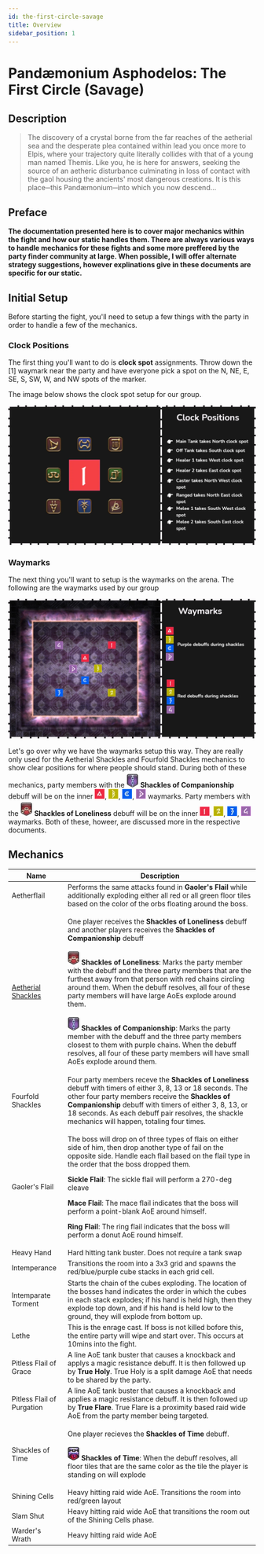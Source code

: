 ```yaml
---
id: the-first-circle-savage
title: Overview
sidebar_position: 1
---
```

# Pandæmonium Asphodelos: The First Circle (Savage)

## Description
> The discovery of a crystal borne from the far reaches of the aetherial sea and the desperate plea contained within lead you once more to Elpis, where your trajectory quite literally collides with that of a young man named Themis. Like you, he is here for answers, seeking the source of an aetheric disturbance culminating in loss of contact with the gaol housing the ancients' most dangerous creations. It is this place─this Pandæmonium─into which you now descend... 

## Preface
**The documentation presented here is to cover major mechanics within the fight and how our static handles them.  There are always various ways to handle mechanics for these fights and some more preffered by the party finder community at large. When possible, I will offer alternate strategy suggestions, however explinations give in these documents are specific for our static.**

## Initial Setup
Before starting the fight, you'll need to setup a few things with the party in order to handle a few of the mechanics. 

### Clock Positions
The first thing you'll want to do is **clock spot** assignments.  Throw down the [1] waymark near the party and have everyone pick a spot on the N, NE, E, SE, S, SW, W, and NW spots of the marker.

The image below shows the clock spot setup for our group.

![Clock Positions](/img/pandaemonium-asphodelos/the-first-circle/clock-positions.webp)

### Waymarks
The next thing you'll want to setup is the waymarks on the arena. The following are the waymarks used by our group

![Waymarks](/img/pandaemonium-asphodelos/the-first-circle/waymarks.webp)

Let's go over why we have the waymarks setup this way.  They are really only used for the Aetherial Shackles and Fourfold Shackles mechanics to show clear positions for where people should stand.  During both of these mechanics, party members with the ![shackles of companionship](/img/icons/debuffs/shackles-of-companionship.webp) **Shackles of Companionship**  debuff will be on the inner ![A](/img/icons/waymarks/a.webp), ![B](/img/icons/waymarks/b.webp), ![C](/img/icons/waymarks/c.webp), ![D](/img/icons/waymarks/d.webp) waymarks.  Party members with the ![shackles of loneliness](/img/icons/debuffs/shackles-of-loneliness.webp) **Shackles of Loneliness**  debuff will be on the inner ![One](/img/icons/waymarks/one.webp), ![Two](/img/icons/waymarks/two.webp), ![Three](/img/icons/waymarks/three.webp), ![Four](/img/icons/waymarks/four.webp) waymarks.  Both of these, howeer, are discussed more in the respective documents. 


## Mechanics

| Name | Description |
|------|-------------|
| Aetherflail | Performs the same attacks found in **Gaoler's Flail** while additionally exploding either all red or all green floor tiles based on the color of the orbs floating around the boss. |
| [Aetherial Shackles](./aetherial-shackles.md) | <p>One player receives the **Shackles of Loneliness**  debuff and another players receives the **Shackles of Companionship** debuff</p> <p>![shackles of loneliness](/img/icons/debuffs/shackles-of-loneliness.webp) **Shackles of Loneliness**: Marks the party member with the debuff and the three party members that are the furthest away from that person with red chains circling around them. When the debuff resolves, all four of these party members will have large AoEs explode around them.</p><p>![shackles of companionship](/img/icons/debuffs/shackles-of-companionship.webp) **Shackles of Companionship**: Marks the party member with the debuff and the three party members closest to them with purple chains. When the debuff resolves, all four of these party members will have small AoEs explode around them.</p> |
| Fourfold Shackles | Four party members receve the **Shackles of Loneliness** debuff with timers of either 3, 8, 13 or 18 seconds.  The other four party members receive the **Shackles of Companionship** debuff with timers of either 3, 8, 13, or 18 seconds.  As each debuff pair resolves, the shackle mechanics will happen, totaling four times.  |
| Gaoler's Flail | <p>The boss will drop on of three types of flais on either side of him, then drop another type of fail on the opposite side. Handle each flail based on the flail type in the order that the boss dropped them.</p><p>**Sickle Flail**: The sickle flail will perform a 270-deg cleave</p><p>**Mace Flail**: The mace flail indicates that the boss will perform a point-blank AoE around himself.</p><p>**Ring Flail**: The ring flail indicates that the boss will perform a donut AoE round himself.</p> |
| Heavy Hand | Hard hitting tank buster. Does not require a tank swap |
| Intemperance | Transitions the room into a 3x3 grid and spawns the red/blue/purple cube stacks in each grid cell.|
| Intemparate Torment | Starts the chain of the cubes exploding.  The location of the bosses hand indicates the order in which the cubes in each stack explodes; if his hand is held high, then they explode top down, and if his hand is held low to the ground, they will explode from bottom up. |
| Lethe | This is the enrage cast.  If boss is not killed bofore this, the entire party will wipe and start over. This occurs at 10mins into the fight. |
| Pitless Flail of Grace | A line AoE tank buster that causes a knockback and applys a magic resistance debuff. It is then followed up by **True Holy**.  True Holy is a split damage AoE that needs to be shared by the party. |
| Pitless Flail of Purgation | A line AoE tank buster that causes a knockback and applies a magic resistance debuff. It is then followed up by **True Flare**.  True Flare is a proximity based raid wide AoE from the party member being targeted. |
| Shackles of Time | <p>One player recieves the **Shackles of Time** debuff. </p><p>![shackles of time](/img/icons/debuffs/shackles-of-time.webp) **Shackles of Time**: When the debuff resolves, all floor tiles that are the same color as the tile the player is standing on will explode </p> |
| Shining Cells | Heavy hitting raid wide AoE.  Transitions the room into red/green layout |
| Slam Shut | Heavy hitting raid wide AoE that transitions the room out of the Shining Cells phase. |
| Warder's Wrath | Heavy hitting raid wide AoE |


